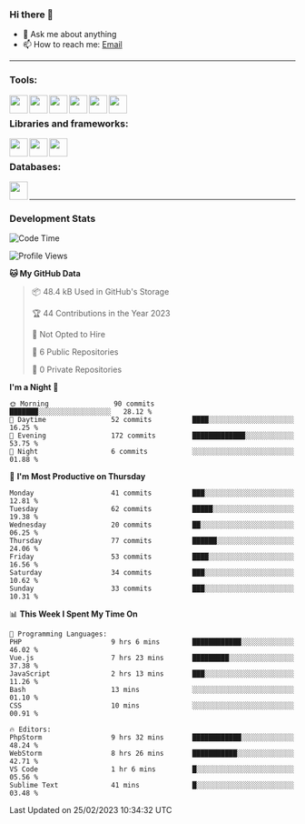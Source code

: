 ### Hi there 👋

- 💬 Ask me about anything
- 📫 How to reach me: [Email]

---

### Tools:
<img align='left' height="32" width="32" src="https://cdn.jsdelivr.net/npm/simple-icons@4.8.0/icons/phpstorm.svg" />
<img align='left' height="32" width="32" src="https://cdn.jsdelivr.net/npm/simple-icons@4.8.0/icons/webstorm.svg" />
<img align='left' height="32" width="32" src="https://cdn.jsdelivr.net/npm/simple-icons@4.8.0/icons/visualstudiocode.svg" />
<img align='left' height="32" width="32" src="https://cdn.jsdelivr.net/npm/simple-icons@4.8.0/icons/sublimetext.svg" />
<img align='left' height="32" width="32" src="https://cdn.jsdelivr.net/npm/simple-icons@4.8.0/icons/laragon.svg" />
<img align='left' height="32" width="32" src="https://cdn.jsdelivr.net/npm/simple-icons@4.8.0/icons/docker.svg" />
<br>

### Libraries and frameworks:
<img align='left' height="32" width="32" src="https://cdn.jsdelivr.net/npm/simple-icons@4.8.0/icons/laravel.svg" />
<img align='left' height="32" width="32" src="https://cdn.jsdelivr.net/npm/simple-icons@4.8.0/icons/vue-dot-js.svg" />
<img align='left' height="32" width="32" src="https://cdn.jsdelivr.net/npm/simple-icons@4.8.0/icons/jquery.svg" />
<br>

### Databases:
<img align='left' height="32" width="32" src="https://cdn.jsdelivr.net/npm/simple-icons@4.8.0/icons/mysql.svg" />
<br>

---
### Development Stats
<!--START_SECTION:waka-->
![Code Time](http://img.shields.io/badge/Code%20Time-980%20hrs%2045%20mins-blue)

![Profile Views](http://img.shields.io/badge/Profile%20Views-2-blue)

**🐱 My GitHub Data** 

> 📦 48.4 kB Used in GitHub's Storage 
 > 
> 🏆 44 Contributions in the Year 2023
 > 
> 🚫 Not Opted to Hire
 > 
> 📜 6 Public Repositories 
 > 
> 🔑 0 Private Repositories 
 > 
**I'm a Night 🦉** 

```text
🌞 Morning                90 commits          ███████░░░░░░░░░░░░░░░░░░   28.12 % 
🌆 Daytime                52 commits          ████░░░░░░░░░░░░░░░░░░░░░   16.25 % 
🌃 Evening                172 commits         █████████████░░░░░░░░░░░░   53.75 % 
🌙 Night                  6 commits           ░░░░░░░░░░░░░░░░░░░░░░░░░   01.88 % 
```
📅 **I'm Most Productive on Thursday** 

```text
Monday                   41 commits          ███░░░░░░░░░░░░░░░░░░░░░░   12.81 % 
Tuesday                  62 commits          █████░░░░░░░░░░░░░░░░░░░░   19.38 % 
Wednesday                20 commits          ██░░░░░░░░░░░░░░░░░░░░░░░   06.25 % 
Thursday                 77 commits          ██████░░░░░░░░░░░░░░░░░░░   24.06 % 
Friday                   53 commits          ████░░░░░░░░░░░░░░░░░░░░░   16.56 % 
Saturday                 34 commits          ███░░░░░░░░░░░░░░░░░░░░░░   10.62 % 
Sunday                   33 commits          ███░░░░░░░░░░░░░░░░░░░░░░   10.31 % 
```


📊 **This Week I Spent My Time On** 

```text
💬 Programming Languages: 
PHP                      9 hrs 6 mins        ████████████░░░░░░░░░░░░░   46.02 % 
Vue.js                   7 hrs 23 mins       █████████░░░░░░░░░░░░░░░░   37.38 % 
JavaScript               2 hrs 13 mins       ███░░░░░░░░░░░░░░░░░░░░░░   11.26 % 
Bash                     13 mins             ░░░░░░░░░░░░░░░░░░░░░░░░░   01.10 % 
CSS                      10 mins             ░░░░░░░░░░░░░░░░░░░░░░░░░   00.91 % 

🔥 Editors: 
PhpStorm                 9 hrs 32 mins       ████████████░░░░░░░░░░░░░   48.24 % 
WebStorm                 8 hrs 26 mins       ███████████░░░░░░░░░░░░░░   42.71 % 
VS Code                  1 hr 6 mins         █░░░░░░░░░░░░░░░░░░░░░░░░   05.56 % 
Sublime Text             41 mins             █░░░░░░░░░░░░░░░░░░░░░░░░   03.48 % 
```


 Last Updated on 25/02/2023 10:34:32 UTC
<!--END_SECTION:waka-->

[huyviet]: https://huyviet.vn/
[EMAIl]: https://mail.google.com/mail/u/0/?fs=1&tf=cm&source=mailto&to=huynguyenviet0110@gmail.com
